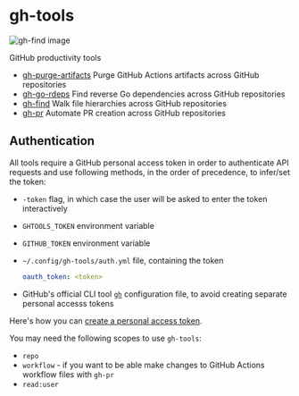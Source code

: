 # gh-tools

![gh-find image](https://user-images.githubusercontent.com/779965/105617575-09331480-5dad-11eb-82cb-bde13473aa4f.png)

GitHub productivity tools

- [gh-purge-artifacts](cmd/gh-purge-artifacts) Purge GitHub Actions artifacts across GitHub repositories
- [gh-go-rdeps](cmd/gh-go-rdeps) Find reverse Go dependencies across GitHub repositories
- [gh-find](cmd/gh-find) Walk file hierarchies across GitHub repositories
- [gh-pr](cmd/gh-pr) Automate PR creation across GitHub repositories

## Authentication

All tools require a GitHub personal access token in order to authenticate API requests and use following methods, in the order of precedence, to infer/set the token:

- `-token` flag, in which case the user will be asked to enter the token interactively
- `GHTOOLS_TOKEN` environment variable
- `GITHUB_TOKEN` environment variable
- `~/.config/gh-tools/auth.yml` file, containing the token

    ```yaml
    oauth_token: <token>
    ```

- GitHub's official CLI tool [`gh`](https://github.com/cli/cli) configuration file, to avoid creating separate personal accesss tokens

Here's how you can [create a personal access token](https://docs.github.com/en/github/authenticating-to-github/creating-a-personal-access-token).

You may need the following scopes to use `gh-tools`:

- `repo`
- `workflow` - if you want to be able make changes to GitHub Actions workflow files with `gh-pr`
- `read:user`
